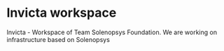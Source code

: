 # Invicta workspace 

Invicta - Workspace  of Team Solenopsys Foundation.
We are working on infrastructure based on Solenopsys